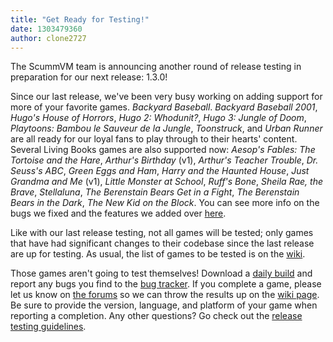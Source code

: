 ```yaml
---
title: "Get Ready for Testing!"
date: 1303479360
author: clone2727
---
```


The ScummVM team is announcing another round of release testing in preparation for our next release: 1.3.0!

Since our last release, we've been very busy working on adding support for more of your favorite games. *Backyard Baseball*. *Backyard Baseball 2001*, *Hugo's House of Horrors*, *Hugo 2: Whodunit?*, *Hugo 3: Jungle of Doom*, *Playtoons: Bambou le Sauveur de la Jungle*, *Toonstruck*, and *Urban Runner* are all ready for our loyal fans to play through to their hearts' content. Several Living Books games are also supported now: *Aesop's Fables: The Tortoise and the Hare*, *Arthur's Birthday* (v1), *Arthur's Teacher Trouble*, *Dr. Seuss's ABC*, *Green Eggs and Ham*, *Harry and the Haunted House*, *Just Grandma and Me* (v1), *Little Monster at School*, *Ruff's Bone*, *Sheila Rae, the Brave*, *Stellaluna*, *The Berenstain Bears Get in a Fight*, *The Berenstain Bears in the Dark*, *The New Kid on the Block*. You can see more info on the bugs we fixed and the features we added over [here](https://github.com/scummvm/scummvm/raw/master/NEWS).

Like with our last release testing, not all games will be tested; only games that have had significant changes to their codebase since the last release are up for testing. As usual, the list of games to be tested is on the [wiki](http://wiki.scummvm.org/index.php/Release_Testing/1.3.0).

Those games aren't going to test themselves! Download a [daily build](/downloads/#daily) and report any bugs you find to the [bug tracker](http://bugs.scummvm.org/). If you complete a game, please let us know on [the forums](http://forums.scummvm.org/viewtopic.php?t=10173) so we can throw the results up on the [wiki page](http://wiki.scummvm.org/index.php/Release_Testing/1.3.0). Be sure to provide the version, language, and platform of your game when reporting a completion. Any other questions? Go check out the [release testing guidelines](http://wiki.scummvm.org/index.php/Release_Testing).
